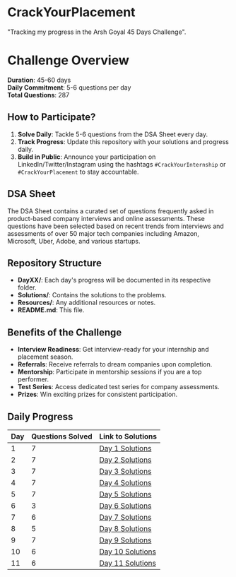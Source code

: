 # CrackYourPlacement
"Tracking my progress in the Arsh Goyal 45 Days Challenge".
# Challenge Overview

**Duration**: 45-60 days  
**Daily Commitment**: 5-6 questions per day  
**Total Questions**: 287  

## How to Participate?

1. **Solve Daily**: Tackle 5-6 questions from the DSA Sheet every day.
2. **Track Progress**: Update this repository with your solutions and progress daily.
3. **Build in Public**: Announce your participation on LinkedIn/Twitter/Instagram using the hashtags `#CrackYourInternship` or `#CrackYourPlacement` to stay accountable.

## DSA Sheet

The DSA Sheet contains a curated set of questions frequently asked in product-based company interviews and online assessments. These questions have been selected based on recent trends from interviews and assessments of over 50 major tech companies including Amazon, Microsoft, Uber, Adobe, and various startups.

## Repository Structure

- **DayXX/**: Each day's progress will be documented in its respective folder.
- **Solutions/**: Contains the solutions to the problems.
- **Resources/**: Any additional resources or notes.
- **README.md**: This file.

## Benefits of the Challenge

- **Interview Readiness**: Get interview-ready for your internship and placement season.
- **Referrals**: Receive referrals to dream companies upon completion.
- **Mentorship**: Participate in mentorship sessions if you are a top performer.
- **Test Series**: Access dedicated test series for company assessments.
- **Prizes**: Win exciting prizes for consistent participation.

## Daily Progress

| Day   | Questions Solved | Link to Solutions              |
|-------|------------------|--------------------------------|
| 1     |        7         | [Day 1 Solutions](./Day-1)     |
| 2     |        7         | [Day 2 Solutions](./Day-2)     |
| 3     |        7         | [Day 3 Solutions](./Day-3)     |
| 4     |        7         | [Day 4 Solutions](./Day-4)     |
| 5     |        7         | [Day 5 Solutions](./Day-5)     |
| 6     |        3         | [Day 6 Solutions](./Day-6)     |
| 7     |        6         | [Day 7 Solutions](./Day-7)     |
| 8     |        5         | [Day 8 Solutions](./Day-8)     |
| 9     |        7         | [Day 9 Solutions](./Day-9)     |
| 10    |        6         | [Day 10 Solutions](./Day-10)   |
| 11    |        6         | [Day 11 Solutions](./Day-11)   |

